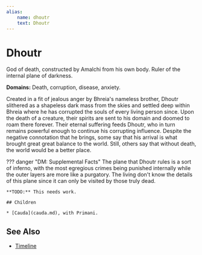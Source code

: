 ```yaml
---
alias:
    name: dhoutr
    text: Dhoutr
---
```

# Dhoutr

God of death, constructed by Amalchi from his own body. Ruler of the internal plane of darkness.

**Domains:** Death, corruption, disease, anxiety.

Created in a fit of jealous anger by Bhreia's nameless brother, Dhoutr slithered as a shapeless dark mass from the skies and settled deep within Bhreia where he has corrupted the souls of every living person since. Upon the death of a creature, their spirits are sent to his domain and doomed to roam there forever. Their eternal suffering feeds Dhoutr, who in turn remains powerful enough to continue his corrupting influence. Despite the negative connotation that he brings, some say that his arrival is what brought great great balance to the world. Still, others say that without death, the world would be a better place.

??? danger "DM: Supplemental Facts"
    The plane that Dhoutr rules is a sort of inferno, with the most egregious crimes being punished internally while the outer layers are more like a purgatory. The living don't know the details of this plane since it can only be visited by those truly dead.

    **TODO:** This needs work. 

    ## Children

    * [Cauda](cauda.md), with Primani.

## See Also

- [Timeline](../lore/timeline.md)
